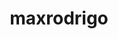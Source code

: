 ---
title: maxrodrigo
github: https://github.com/maxrodrigo
mode: dark
transition: 1s
score: 47.0
archetype:
- Innovative
---